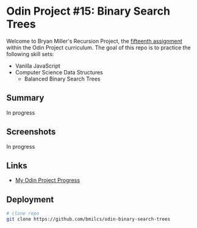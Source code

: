 # Odin Project #15: Binary Search Trees

Welcome to Bryan Miller's Recursion Project, the [fifteenth assignment](https://www.theodinproject.com/lessons/javascript-binary-search-trees) within the Odin Project curriculum. The goal of this repo is to practice the following skill sets:

- Vanilla JavaScript
- Computer Science Data Structures
  - Balanced Binary Search Trees

## Summary

In progress

## Screenshots

In progress

## Links

- [My Odin Project Progress](https://github.com/bmilcs/odin-project)

## Deployment

```sh
# clone repo
git clone https://github.com/bmilcs/odin-binary-search-trees
```
